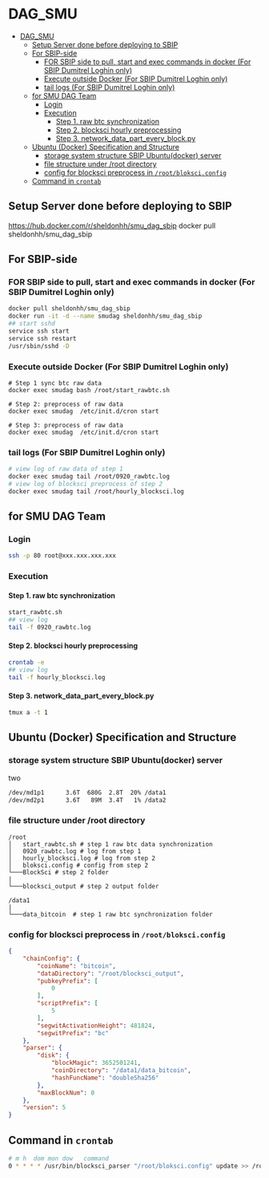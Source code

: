# DAG_SMU
- [DAG_SMU](#dag_smu)
  - [Setup Server done before deploying to SBIP](#setup-server-done-before-deploying-to-sbip)
  - [For SBIP-side](#for-sbip-side)
    - [FOR SBIP side to pull, start and exec commands in docker (For SBIP Dumitrel Loghin only)](#for-sbip-side-to-pull-start-and-exec-commands-in-docker-for-sbip-dumitrel-loghin-only)
    - [Execute outside Docker (For SBIP Dumitrel Loghin only)](#execute-outside-docker-for-sbip-dumitrel-loghin-only)
    - [tail logs (For SBIP Dumitrel Loghin only)](#tail-logs-for-sbip-dumitrel-loghin-only)
  - [for SMU DAG Team](#for-smu-dag-team)
    - [Login](#login)
    - [Execution](#execution)
      - [Step 1. raw btc synchronization](#step-1-raw-btc-synchronization)
      - [Step 2. blocksci hourly preprocessing](#step-2-blocksci-hourly-preprocessing)
      - [Step 3. network_data_part_every_block.py](#step-3-network_data_part_every_blockpy)
  - [Ubuntu (Docker) Specification and Structure](#ubuntu-docker-specification-and-structure)
    - [storage system structure SBIP Ubuntu(docker) server](#storage-system-structure-sbip-ubuntudocker-server)
    - [file structure under /root directory](#file-structure-under-root-directory)
    - [config for blocksci preprocess in `/root/bloksci.config`](#config-for-blocksci-preprocess-in-rootbloksciconfig)
  - [Command in `crontab`](#command-in-crontab)
## Setup Server done before deploying to SBIP
https://hub.docker.com/r/sheldonhh/smu_dag_sbip
docker pull sheldonhh/smu_dag_sbip


## For SBIP-side

### FOR SBIP side to pull, start and exec commands in docker (For SBIP Dumitrel Loghin only)
```bash
docker pull sheldonhh/smu_dag_sbip
docker run -it -d --name smudag sheldonhh/smu_dag_sbip
## start sshd
service ssh start
service ssh restart
/usr/sbin/sshd -D
```
### Execute outside Docker (For SBIP Dumitrel Loghin only)
```
# Step 1 sync btc raw data
docker exec smudag bash /root/start_rawbtc.sh

# Step 2: preprocess of raw data
docker exec smudag  /etc/init.d/cron start

# Step 3: preprocess of raw data
docker exec smudag  /etc/init.d/cron start
```


### tail logs (For SBIP Dumitrel Loghin only)
```bash
# view log of raw data of step 1
docker exec smudag tail /root/0920_rawbtc.log
# view log of blocksci preprocess of step 2
docker exec smudag tail /root/hourly_blocksci.log
```

## for SMU DAG Team 

### Login
```bash
ssh -p 80 root@xxx.xxx.xxx.xxx
```

### Execution
#### Step 1. raw btc synchronization
```bash
start_rawbtc.sh
## view log
tail -f 0920_rawbtc.log
```
#### Step 2. blocksci hourly preprocessing
```bash
crontab -e
## view log
tail -f hourly_blocksci.log
```

#### Step 3. network_data_part_every_block.py
```bash
tmux a -t 1
```

## Ubuntu (Docker) Specification and Structure 
### storage system structure SBIP Ubuntu(docker) server 
two 
```bash
/dev/md1p1      3.6T  680G  2.8T  20% /data1
/dev/md2p1      3.6T   89M  3.4T   1% /data2
```

### file structure under /root directory
```
/root
│   start_rawbtc.sh # step 1 raw btc data synchronization
│   0920_rawbtc.log # log from step 1
│   hourly_blocksci.log # log from step 2
│   bloksci.config # config from step 2
└───BlockSci # step 2 folder
|
└───blocksci_output # step 2 output folder

/data1
|   
└───data_bitcoin  # step 1 raw btc synchronization folder
```

### config for blocksci preprocess in `/root/bloksci.config`
```json
{
    "chainConfig": {
        "coinName": "bitcoin",
        "dataDirectory": "/root/blocksci_output",
        "pubkeyPrefix": [
            0
        ],
        "scriptPrefix": [
            5
        ],
        "segwitActivationHeight": 481824,
        "segwitPrefix": "bc"
    },
    "parser": {
        "disk": {
            "blockMagic": 3652501241,
            "coinDirectory": "/data1/data_bitcoin",
            "hashFuncName": "doubleSha256"
        },
        "maxBlockNum": 0
    },
    "version": 5
}
```
## Command in `crontab`
```bash
# m h  dom mon dow   command
0 * * * * /usr/bin/blocksci_parser "/root/bloksci.config" update >> /root/hourly_blocksci.log
```